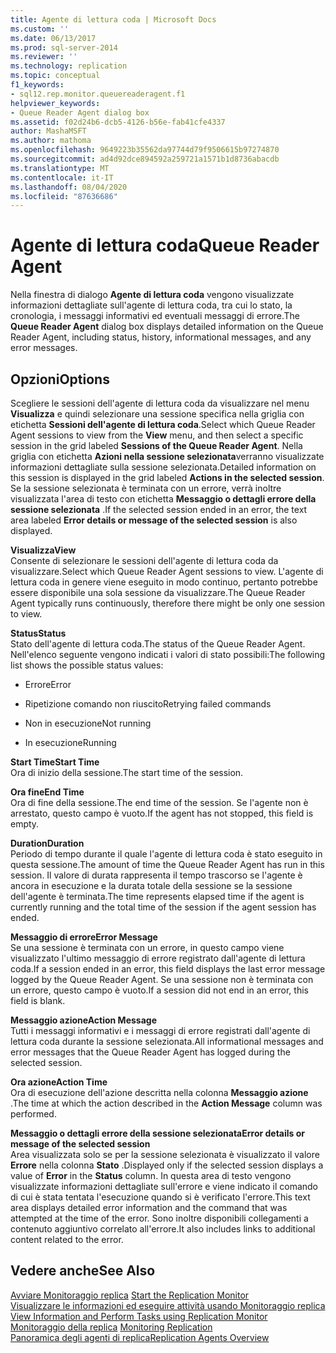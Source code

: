 ```yaml
---
title: Agente di lettura coda | Microsoft Docs
ms.custom: ''
ms.date: 06/13/2017
ms.prod: sql-server-2014
ms.reviewer: ''
ms.technology: replication
ms.topic: conceptual
f1_keywords:
- sql12.rep.monitor.queuereaderagent.f1
helpviewer_keywords:
- Queue Reader Agent dialog box
ms.assetid: f02d24b6-dcb5-4126-b56e-fab41cfe4337
author: MashaMSFT
ms.author: mathoma
ms.openlocfilehash: 9649223b35562da97744d79f9506615b97274870
ms.sourcegitcommit: ad4d92dce894592a259721a1571b1d8736abacdb
ms.translationtype: MT
ms.contentlocale: it-IT
ms.lasthandoff: 08/04/2020
ms.locfileid: "87636686"
---
```

# <a name="queue-reader-agent"></a><span data-ttu-id="32c35-102">Agente di lettura coda</span><span class="sxs-lookup"><span data-stu-id="32c35-102">Queue Reader Agent</span></span>
  <span data-ttu-id="32c35-103">Nella finestra di dialogo **Agente di lettura coda** vengono visualizzate informazioni dettagliate sull'agente di lettura coda, tra cui lo stato, la cronologia, i messaggi informativi ed eventuali messaggi di errore.</span><span class="sxs-lookup"><span data-stu-id="32c35-103">The **Queue Reader Agent** dialog box displays detailed information on the Queue Reader Agent, including status, history, informational messages, and any error messages.</span></span>  
  
## <a name="options"></a><span data-ttu-id="32c35-104">Opzioni</span><span class="sxs-lookup"><span data-stu-id="32c35-104">Options</span></span>  
 <span data-ttu-id="32c35-105">Scegliere le sessioni dell'agente di lettura coda da visualizzare nel menu **Visualizza** e quindi selezionare una sessione specifica nella griglia con etichetta **Sessioni dell'agente di lettura coda**.</span><span class="sxs-lookup"><span data-stu-id="32c35-105">Select which Queue Reader Agent sessions to view from the **View** menu, and then select a specific session in the grid labeled **Sessions of the Queue Reader Agent**.</span></span> <span data-ttu-id="32c35-106">Nella griglia con etichetta **Azioni nella sessione selezionata**verranno visualizzate informazioni dettagliate sulla sessione selezionata.</span><span class="sxs-lookup"><span data-stu-id="32c35-106">Detailed information on this session is displayed in the grid labeled **Actions in the selected session**.</span></span> <span data-ttu-id="32c35-107">Se la sessione selezionata è terminata con un errore, verrà inoltre visualizzata l'area di testo con etichetta **Messaggio o dettagli errore della sessione selezionata** .</span><span class="sxs-lookup"><span data-stu-id="32c35-107">If the selected session ended in an error, the text area labeled **Error details or message of the selected session** is also displayed.</span></span>  
  
 <span data-ttu-id="32c35-108">**Visualizza**</span><span class="sxs-lookup"><span data-stu-id="32c35-108">**View**</span></span>  
 <span data-ttu-id="32c35-109">Consente di selezionare le sessioni dell'agente di lettura coda da visualizzare.</span><span class="sxs-lookup"><span data-stu-id="32c35-109">Select which Queue Reader Agent sessions to view.</span></span> <span data-ttu-id="32c35-110">L'agente di lettura coda in genere viene eseguito in modo continuo, pertanto potrebbe essere disponibile una sola sessione da visualizzare.</span><span class="sxs-lookup"><span data-stu-id="32c35-110">The Queue Reader Agent typically runs continuously, therefore there might be only one session to view.</span></span>  
  
 <span data-ttu-id="32c35-111">**Status**</span><span class="sxs-lookup"><span data-stu-id="32c35-111">**Status**</span></span>  
 <span data-ttu-id="32c35-112">Stato dell'agente di lettura coda.</span><span class="sxs-lookup"><span data-stu-id="32c35-112">The status of the Queue Reader Agent.</span></span> <span data-ttu-id="32c35-113">Nell'elenco seguente vengono indicati i valori di stato possibili:</span><span class="sxs-lookup"><span data-stu-id="32c35-113">The following list shows the possible status values:</span></span>  
  
-   <span data-ttu-id="32c35-114">Errore</span><span class="sxs-lookup"><span data-stu-id="32c35-114">Error</span></span>  
  
-   <span data-ttu-id="32c35-115">Ripetizione comando non riuscito</span><span class="sxs-lookup"><span data-stu-id="32c35-115">Retrying failed commands</span></span>  
  
-   <span data-ttu-id="32c35-116">Non in esecuzione</span><span class="sxs-lookup"><span data-stu-id="32c35-116">Not running</span></span>  
  
-   <span data-ttu-id="32c35-117">In esecuzione</span><span class="sxs-lookup"><span data-stu-id="32c35-117">Running</span></span>  
  
 <span data-ttu-id="32c35-118">**Start Time**</span><span class="sxs-lookup"><span data-stu-id="32c35-118">**Start Time**</span></span>  
 <span data-ttu-id="32c35-119">Ora di inizio della sessione.</span><span class="sxs-lookup"><span data-stu-id="32c35-119">The start time of the session.</span></span>  
  
 <span data-ttu-id="32c35-120">**Ora fine**</span><span class="sxs-lookup"><span data-stu-id="32c35-120">**End Time**</span></span>  
 <span data-ttu-id="32c35-121">Ora di fine della sessione.</span><span class="sxs-lookup"><span data-stu-id="32c35-121">The end time of the session.</span></span> <span data-ttu-id="32c35-122">Se l'agente non è arrestato, questo campo è vuoto.</span><span class="sxs-lookup"><span data-stu-id="32c35-122">If the agent has not stopped, this field is empty.</span></span>  
  
 <span data-ttu-id="32c35-123">**Duration**</span><span class="sxs-lookup"><span data-stu-id="32c35-123">**Duration**</span></span>  
 <span data-ttu-id="32c35-124">Periodo di tempo durante il quale l'agente di lettura coda è stato eseguito in questa sessione.</span><span class="sxs-lookup"><span data-stu-id="32c35-124">The amount of time the Queue Reader Agent has run in this session.</span></span> <span data-ttu-id="32c35-125">Il valore di durata rappresenta il tempo trascorso se l'agente è ancora in esecuzione e la durata totale della sessione se la sessione dell'agente è terminata.</span><span class="sxs-lookup"><span data-stu-id="32c35-125">The time represents elapsed time if the agent is currently running and the total time of the session if the agent session has ended.</span></span>  
  
 <span data-ttu-id="32c35-126">**Messaggio di errore**</span><span class="sxs-lookup"><span data-stu-id="32c35-126">**Error Message**</span></span>  
 <span data-ttu-id="32c35-127">Se una sessione è terminata con un errore, in questo campo viene visualizzato l'ultimo messaggio di errore registrato dall'agente di lettura coda.</span><span class="sxs-lookup"><span data-stu-id="32c35-127">If a session ended in an error, this field displays the last error message logged by the Queue Reader Agent.</span></span> <span data-ttu-id="32c35-128">Se una sessione non è terminata con un errore, questo campo è vuoto.</span><span class="sxs-lookup"><span data-stu-id="32c35-128">If a session did not end in an error, this field is blank.</span></span>  
  
 <span data-ttu-id="32c35-129">**Messaggio azione**</span><span class="sxs-lookup"><span data-stu-id="32c35-129">**Action Message**</span></span>  
 <span data-ttu-id="32c35-130">Tutti i messaggi informativi e i messaggi di errore registrati dall'agente di lettura coda durante la sessione selezionata.</span><span class="sxs-lookup"><span data-stu-id="32c35-130">All informational messages and error messages that the Queue Reader Agent has logged during the selected session.</span></span>  
  
 <span data-ttu-id="32c35-131">**Ora azione**</span><span class="sxs-lookup"><span data-stu-id="32c35-131">**Action Time**</span></span>  
 <span data-ttu-id="32c35-132">Ora di esecuzione dell'azione descritta nella colonna **Messaggio azione** .</span><span class="sxs-lookup"><span data-stu-id="32c35-132">The time at which the action described in the **Action Message** column was performed.</span></span>  
  
 <span data-ttu-id="32c35-133">**Messaggio o dettagli errore della sessione selezionata**</span><span class="sxs-lookup"><span data-stu-id="32c35-133">**Error details or message of the selected session**</span></span>  
 <span data-ttu-id="32c35-134">Area visualizzata solo se per la sessione selezionata è visualizzato il valore **Errore** nella colonna **Stato** .</span><span class="sxs-lookup"><span data-stu-id="32c35-134">Displayed only if the selected session displays a value of **Error** in the **Status** column.</span></span> <span data-ttu-id="32c35-135">In questa area di testo vengono visualizzate informazioni dettagliate sull'errore e viene indicato il comando di cui è stata tentata l'esecuzione quando si è verificato l'errore.</span><span class="sxs-lookup"><span data-stu-id="32c35-135">This text area displays detailed error information and the command that was attempted at the time of the error.</span></span> <span data-ttu-id="32c35-136">Sono inoltre disponibili collegamenti a contenuto aggiuntivo correlato all'errore.</span><span class="sxs-lookup"><span data-stu-id="32c35-136">It also includes links to additional content related to the error.</span></span>  
  
## <a name="see-also"></a><span data-ttu-id="32c35-137">Vedere anche</span><span class="sxs-lookup"><span data-stu-id="32c35-137">See Also</span></span>  
 <span data-ttu-id="32c35-138">[Avviare Monitoraggio replica](monitor/start-the-replication-monitor.md) </span><span class="sxs-lookup"><span data-stu-id="32c35-138">[Start the Replication Monitor](monitor/start-the-replication-monitor.md) </span></span>  
 <span data-ttu-id="32c35-139">[Visualizzare le informazioni ed eseguire attività usando Monitoraggio replica](monitor/view-information-and-perform-tasks-replication-monitor.md) </span><span class="sxs-lookup"><span data-stu-id="32c35-139">[View Information and Perform Tasks using Replication Monitor](monitor/view-information-and-perform-tasks-replication-monitor.md) </span></span>  
 <span data-ttu-id="32c35-140">[Monitoraggio della replica](monitoring-replication.md) </span><span class="sxs-lookup"><span data-stu-id="32c35-140">[Monitoring Replication](monitoring-replication.md) </span></span>  
 [<span data-ttu-id="32c35-141">Panoramica degli agenti di replica</span><span class="sxs-lookup"><span data-stu-id="32c35-141">Replication Agents Overview</span></span>](agents/replication-agents-overview.md)  
  
  
